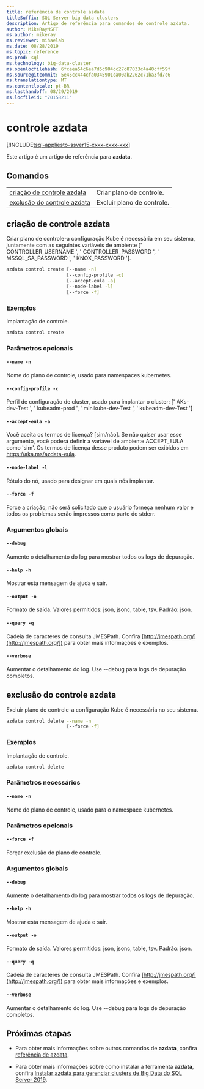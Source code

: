 ```yaml
---
title: referência de controle azdata
titleSuffix: SQL Server big data clusters
description: Artigo de referência para comandos de controle azdata.
author: MikeRayMSFT
ms.author: mikeray
ms.reviewer: mihaelab
ms.date: 08/28/2019
ms.topic: reference
ms.prod: sql
ms.technology: big-data-cluster
ms.openlocfilehash: 6fceea54c6ea7d5c904cc27c87033c4a40cff59f
ms.sourcegitcommit: 5e45cc444cfa0345901ca00ab2262c71ba3fd7c6
ms.translationtype: MT
ms.contentlocale: pt-BR
ms.lasthandoff: 08/29/2019
ms.locfileid: "70158211"
---
```

# <a name="azdata-control"></a>controle azdata

[!INCLUDE[tsql-appliesto-ssver15-xxxx-xxxx-xxx](../includes/tsql-appliesto-ssver15-xxxx-xxxx-xxx.md)]  

Este artigo é um artigo de referência para **azdata**. 

## <a name="commands"></a>Comandos
|     |     |
| --- | --- |
[criação de controle azdata](#azdata-control-create) | Criar plano de controle.
[exclusão do controle azdata](#azdata-control-delete) | Excluir plano de controle.
## <a name="azdata-control-create"></a>criação de controle azdata
Criar plano de controle-a configuração Kube é necessária em seu sistema, juntamente com as seguintes variáveis de ambiente [' CONTROLLER_USERNAME ', ' CONTROLLER_PASSWORD ', ' MSSQL_SA_PASSWORD ', ' KNOX_PASSWORD '].
```bash
azdata control create [--name -n] 
                      [--config-profile -c]  
                      [--accept-eula -a]  
                      [--node-label -l]  
                      [--force -f]
```
### <a name="examples"></a>Exemplos
Implantação de controle.
```bash
azdata control create
```
### <a name="optional-parameters"></a>Parâmetros opcionais
#### `--name -n`
Nome do plano de controle, usado para namespaces kubernetes.
#### `--config-profile -c`
Perfil de configuração de cluster, usado para implantar o cluster: [' AKs-dev-Test ', ' kubeadm-prod ', ' minikube-dev-Test ', ' kubeadm-dev-Test ']
#### `--accept-eula -a`
Você aceita os termos de licença? [sim/não]. Se não quiser usar esse argumento, você poderá definir a variável de ambiente ACCEPT_EULA como 'sim'. Os termos de licença desse produto podem ser exibidos em https://aka.ms/azdata-eula.
#### `--node-label -l`
Rótulo do nó, usado para designar em quais nós implantar.
#### `--force -f`
Force a criação, não será solicitado que o usuário forneça nenhum valor e todos os problemas serão impressos como parte do stderr.
### <a name="global-arguments"></a>Argumentos globais
#### `--debug`
Aumente o detalhamento do log para mostrar todos os logs de depuração.
#### `--help -h`
Mostrar esta mensagem de ajuda e sair.
#### `--output -o`
Formato de saída.  Valores permitidos: json, jsonc, table, tsv.  Padrão: json.
#### `--query -q`
Cadeia de caracteres de consulta JMESPath. Confira [http://jmespath.org/](http://jmespath.org/]) para obter mais informações e exemplos.
#### `--verbose`
Aumentar o detalhamento do log. Use --debug para logs de depuração completos.
## <a name="azdata-control-delete"></a>exclusão do controle azdata
Excluir plano de controle-a configuração Kube é necessária no seu sistema.
```bash
azdata control delete --name -n 
                      [--force -f]
```
### <a name="examples"></a>Exemplos
Implantação de controle.
```bash
azdata control delete
```
### <a name="required-parameters"></a>Parâmetros necessários
#### `--name -n`
Nome do plano de controle, usado para o namespace kubernetes.
### <a name="optional-parameters"></a>Parâmetros opcionais
#### `--force -f`
Forçar exclusão do plano de controle.
### <a name="global-arguments"></a>Argumentos globais
#### `--debug`
Aumente o detalhamento do log para mostrar todos os logs de depuração.
#### `--help -h`
Mostrar esta mensagem de ajuda e sair.
#### `--output -o`
Formato de saída.  Valores permitidos: json, jsonc, table, tsv.  Padrão: json.
#### `--query -q`
Cadeia de caracteres de consulta JMESPath. Confira [http://jmespath.org/](http://jmespath.org/]) para obter mais informações e exemplos.
#### `--verbose`
Aumentar o detalhamento do log. Use --debug para logs de depuração completos.

## <a name="next-steps"></a>Próximas etapas

- Para obter mais informações sobre outros comandos de **azdata**, confira [referência de azdata](reference-azdata.md). 

- Para obter mais informações sobre como instalar a ferramenta **azdata**, confira [Instalar azdata para gerenciar clusters de Big Data do SQL Server 2019](deploy-install-azdata.md).
